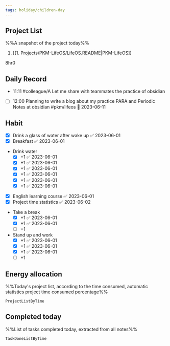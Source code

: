```yaml
---
tags: holiday/children-day
---
```


## Project List
%%A snapshot of the project today%%
1. [[1. Projects/PKM-LifeOS/LifeOS.README|PKM-LifeOS]]

8hr0

## Daily Record
- 11:11 #colleague/A Let me share with teammates the practice of obsidian
- [ ] 12:00 Planning to write a blog about my practice PARA and Periodic Notes at obsidian #pkm/lifeos 📅 2023-06-11 

## Habit
- [x] Drink a glass of water after wake up ✅ 2023-06-01
- [x] Breakfast ✅ 2023-06-01
- Drink water
	- [x] +1 ✅ 2023-06-01
	- [x] +1 ✅ 2023-06-01
	- [x] +1 ✅ 2023-06-01
	- [x] +1 ✅ 2023-06-01
	- [x] +1 ✅ 2023-06-01
	- [x] +1 ✅ 2023-06-01
- [x] English learning course ✅ 2023-06-01
- [x] Project time statistics ✅ 2023-06-02
- Take a break
	- [x] +1 ✅ 2023-06-01
	- [x] +1 ✅ 2023-06-01
	- [ ] +1
- Stand up and work
	- [x] +1 ✅ 2023-06-01
	- [x] +1 ✅ 2023-06-01
	- [x] +1 ✅ 2023-06-01
	- [ ] +1
		
## Energy allocation
%%Today's project list, according to the time consumed, automatic statistics project time consumed percentage%%
```PeriodicPARA
ProjectListByTime
```

## Completed today
%%List of tasks completed today, extracted from all notes%%
```PeriodicPARA
TaskDoneListByTime
```

